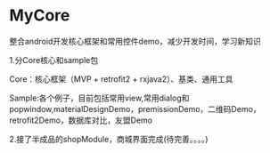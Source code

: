 # MyCore
整合android开发核心框架和常用控件demo，减少开发时间，学习新知识

1.分Core核心和sample包
  
  Core：核心框架（MVP + retrofit2 + rxjava2）、基类、通用工具
  
  Sample:各个例子，目前包括常用view,常用dialog和popwindow,materialDesignDemo，premissionDemo，二维码Demo，retrofit2Demo，数据库对比，友盟Demo
  
2.接了半成品的shopModule，商城界面完成(待完善。。。。)
  

